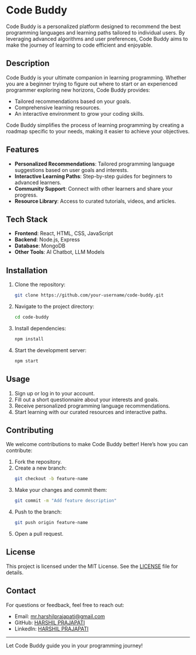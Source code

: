 # Code Buddy

Code Buddy is a personalized platform designed to recommend the best programming languages and learning paths tailored to individual users. By leveraging advanced algorithms and user preferences, Code Buddy aims to make the journey of learning to code efficient and enjoyable.

## Description

Code Buddy is your ultimate companion in learning programming. Whether you are a beginner trying to figure out where to start or an experienced programmer exploring new horizons, Code Buddy provides:

- Tailored recommendations based on your goals.
- Comprehensive learning resources.
- An interactive environment to grow your coding skills.

Code Buddy simplifies the process of learning programming by creating a roadmap specific to your needs, making it easier to achieve your objectives.

## Features

- **Personalized Recommendations**: Tailored programming language suggestions based on user goals and interests.
- **Interactive Learning Paths**: Step-by-step guides for beginners to advanced learners.
- **Community Support**: Connect with other learners and share your progress.
- **Resource Library**: Access to curated tutorials, videos, and articles.

## Tech Stack

- **Frontend**: React, HTML, CSS, JavaScript
- **Backend**: Node.js, Express
- **Database**: MongoDB
- **Other Tools**: AI Chatbot, LLM Models

## Installation

1. Clone the repository:
   ```bash
   git clone https://github.com/your-username/code-buddy.git
   ```
2. Navigate to the project directory:
   ```bash
   cd code-buddy
   ```
3. Install dependencies:
   ```bash
   npm install
   ```
4. Start the development server:
   ```bash
   npm start
   ```

## Usage

1. Sign up or log in to your account.
2. Fill out a short questionnaire about your interests and goals.
3. Receive personalized programming language recommendations.
4. Start learning with our curated resources and interactive paths.

## Contributing

We welcome contributions to make Code Buddy better! Here’s how you can contribute:

1. Fork the repository.
2. Create a new branch:
   ```bash
   git checkout -b feature-name
   ```
3. Make your changes and commit them:
   ```bash
   git commit -m "Add feature description"
   ```
4. Push to the branch:
   ```bash
   git push origin feature-name
   ```
5. Open a pull request.

## License

This project is licensed under the MIT License. See the [LICENSE](LICENSE) file for details.

## Contact

For questions or feedback, feel free to reach out:

- Email: mr.harshilprajapati@gmail.com
- GitHub: [HARSHIL PRAJAPATI](https://github.com/harshil-prajapati)
- LinkedIn: [HARSHIL PRAJAPATI](https://linkedin.com/in/harshilprajapati)

---

Let Code Buddy guide you in your programming journey!
